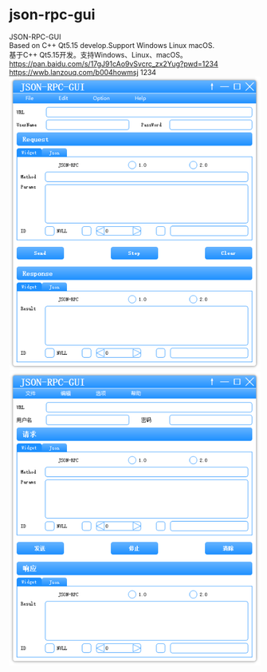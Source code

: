 # json-rpc-gui
JSON-RPC-GUI  
Based on C++ Qt5.15 develop.Support Windows Linux macOS.  
基于C++ Qt5.15开发。支持Windows、Linux、macOS。  
https://pan.baidu.com/s/17gJ91cAo9vSvcrc_zx2Yug?pwd=1234  
https://wwb.lanzouq.com/b004howmsj 1234  
![image](https://github.com/kuailexiaowangzi/json-rpc-gui/blob/main/English.png)  
![image](https://github.com/kuailexiaowangzi/json-rpc-gui/blob/main/Chinese.png)
